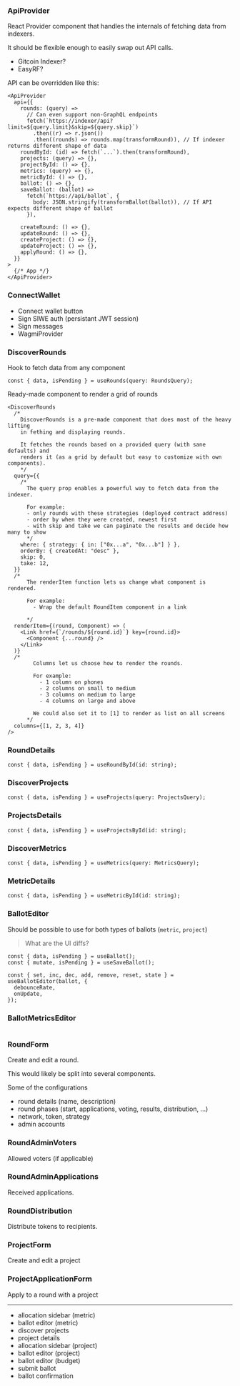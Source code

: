 ### ApiProvider

React Provider component that handles the internals of fetching data from indexers.

It should be flexible enough to easily swap out API calls.

- Gitcoin Indexer?
- EasyRF?

API can be overridden like this:

```tsx
<ApiProvider
  api={{
    rounds: (query) =>
      // Can even support non-GraphQL endpoints
      fetch(`https://indexer/api?limit=${query.limit}&skip=${query.skip}`)
        .then((r) => r.json())
        .then((rounds) => rounds.map(transformRound)), // If indexer returns different shape of data
    roundById: (id) => fetch(`...`).then(transformRound),
    projects: (query) => {},
    projectById: () => {},
    metrics: (query) => {},
    metricById: () => {},
    ballot: () => {},
    saveBallot: (ballot) =>
      fetch(`https://api/ballot`, {
        body: JSON.stringify(transformBallot(ballot)), // If API expects different shape of ballot
      }),

    createRound: () => {},
    updateRound: () => {},
    createProject: () => {},
    updateProject: () => {},
    applyRound: () => {},
  }}
>
  {/* App */}
</ApiProvider>
```

### ConnectWallet

- Connect wallet button
- Sign SIWE auth (persistant JWT session)
- Sign messages
- WagmiProvider

### DiscoverRounds

Hook to fetch data from any component

```tsx
const { data, isPending } = useRounds(query: RoundsQuery);

```

Ready-made component to render a grid of rounds

```tsx
<DiscoverRounds
  /*
    DiscoverRounds is a pre-made component that does most of the heavy lifting
    in fething and displaying rounds.

    It fetches the rounds based on a provided query (with sane defaults) and
    renders it (as a grid by default but easy to customize with own components).
    */
  query={{
    /*
      The query prop enables a powerful way to fetch data from the indexer.

      For example:
      - only rounds with these strategies (deployed contract address)
      - order by when they were created, newest first
      - with skip and take we can paginate the results and decide how many to show
      */
    where: { strategy: { in: ["0x...a", "0x...b"] } },
    orderBy: { createdAt: "desc" },
    skip: 0,
    take: 12,
  }}
  /*
      The renderItem function lets us change what component is rendered.

      For example:
        - Wrap the default RoundItem component in a link

      */
  renderItem={(round, Component) => (
    <Link href={`/rounds/${round.id}`} key={round.id}>
      <Component {...round} />
    </Link>
  )}
  /*
        Columns let us choose how to render the rounds.

        For example:
          - 1 column on phones
          - 2 columns on small to medium
          - 3 columns on medium to large
          - 4 columns on large and above

        We could also set it to [1] to render as list on all screens
      */
  columns={[1, 2, 3, 4]}
/>
```

### RoundDetails

```tsx
const { data, isPending } = useRoundById(id: string);
```

### DiscoverProjects

```tsx
const { data, isPending } = useProjects(query: ProjectsQuery);
```

### ProjectsDetails

```tsx
const { data, isPending } = useProjectsById(id: string);
```

### DiscoverMetrics

```tsx
const { data, isPending } = useMetrics(query: MetricsQuery);
```

### MetricDetails

```tsx
const { data, isPending } = useMetricById(id: string);
```

### BallotEditor

Should be possible to use for both types of ballots (`metric`, `project`)

> What are the UI diffs?

```tsx
const { data, isPending } = useBallot();
const { mutate, isPending } = useSaveBallot();

const { set, inc, dec, add, remove, reset, state } = useBallotEditor(ballot, {
  debounceRate,
  onUpdate,
});
```

### BallotMetricsEditor

```tsx

```

### RoundForm

Create and edit a round.

This would likely be split into several components.

Some of the configurations

- round details (name, description)
- round phases (start, applications, voting, results, distribution, ...)
- network, token, strategy
- admin accounts

### RoundAdminVoters

Allowed voters (if applicable)

### RoundAdminApplications

Received applications.

### RoundDistribution

Distribute tokens to recipients.

### ProjectForm

Create and edit a project

### ProjectApplicationForm

Apply to a round with a project

---

- allocation sidebar (metric)
- ballot editor (metric)
- discover projects
- project details
- allocation sidebar (project)
- ballot editor (project)
- ballot editor (budget)
- submit ballot
- ballot confirmation
